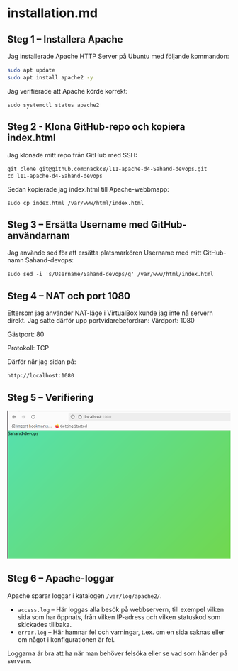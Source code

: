 # installation.md

## Steg 1 – Installera Apache

Jag installerade Apache HTTP Server på Ubuntu med följande kommandon:

```bash
sudo apt update
sudo apt install apache2 -y
```
Jag verifierade att Apache körde korrekt:
```
sudo systemctl status apache2
```

## Steg 2 - Klona GitHub-repo och kopiera index.html
Jag klonade mitt repo från GitHub med SSH:
```
git clone git@github.com:nackc8/l11-apache-d4-Sahand-devops.git
cd l11-apache-d4-Sahand-devops
```
Sedan kopierade jag index.html till Apache-webbmapp:
```
sudo cp index.html /var/www/html/index.html
```
## Steg 3 – Ersätta Username med GitHub-användarnam
Jag använde sed för att ersätta platsmarkören Username med mitt GitHub-namn Sahand-devops:
```
sudo sed -i 's/Username/Sahand-devops/g' /var/www/html/index.html
```
## Steg 4 – NAT och port 1080
Eftersom jag använder NAT-läge i VirtualBox kunde jag inte nå servern direkt.
Jag satte därför upp portvidarebefordran:
Värdport: 1080

Gästport: 80

Protokoll: TCP

Därför når jag sidan på:
```
http://localhost:1080
```
## Steg 5 – Verifiering

![Installationsbild](./apache.png)

## Steg 6 – Apache-loggar

Apache sparar loggar i katalogen `/var/log/apache2/`.

- `access.log` – Här loggas alla besök på webbservern, till exempel vilken sida som har öppnats, från vilken IP-adress och vilken statuskod som skickades tillbaka.
- `error.log` – Här hamnar fel och varningar, t.ex. om en sida saknas eller om något i konfigurationen är fel.

Loggarna är bra att ha när man behöver felsöka eller se vad som händer på servern.
